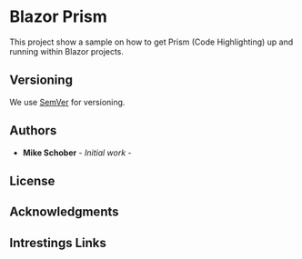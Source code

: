 # Blazor Prism

This project show a sample on how to get Prism (Code Highlighting) up and running within Blazor projects.


## Versioning

We use [SemVer](http://semver.org/) for versioning. 


## Authors

* **Mike Schober** - *Initial work* - 


## License



## Acknowledgments


## Intrestings Links 


